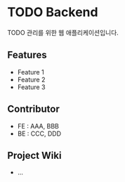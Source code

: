 # TODO Backend

TODO 관리를 위한 웹 애플리케이션입니다.

## Features
 - Feature 1
 - Feature 2
 - Feature 3

## Contributor
 - FE : AAA, BBB
 - BE : CCC, DDD

## Project Wiki
 - ...


